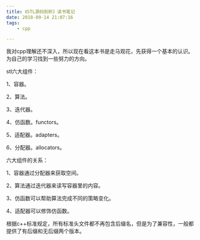 ```yaml
---
title: 《STL源码剖析》读书笔记
date: 2018-09-14 21:07:16
tags:
	- cpp

---
```




我对cpp理解还不深入，所以现在看这本书是走马观花，先获得一个基本的认识。为自己的学习找到一些努力的方向。



stl六大组件：

1、容器。

2、算法。

3、迭代器。

4、仿函数。functors。

5、适配器。adapters。

6、分配器。allocators。



六大组件的关系：

1、容器通过分配器来获取空间。

2、算法通过迭代器来读写容器里的内容。

3、仿函数可以帮助算法完成不同的策略变化。

4、适配器可以修饰仿函数。



根据c++标准规定，所有标准头文件都不再包含后缀名，但是为了兼容性，一般都提供了有后缀和无后缀两个版本。



